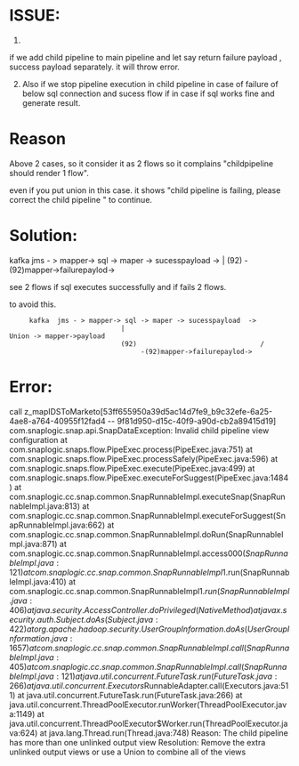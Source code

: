ISSUE:
======

1)
if we add child pipeline to main pipeline and let say return failure payload , success payload separately. it will throw error.

2) Also if we stop pipeline execution in child pipeline in case of failure of below sql connection and sucess flow if in case
if sql works fine and generate result.


Reason
=======

Above 2 cases, so it consider it as 2 flows so it complains "childpipeline should render 1 flow".

even if you put union in this case. it shows "child pipeline is failing, please correct the child pipeline " to continue.



Solution:
========
                                  
   kafka  jms - > mapper-> sql -> maper -> sucesspayload ->
                            |
                            (92)
                                 -(92)mapper->failurepaylod->
                                 
   see 2 flows if sql executes successfully and if fails 2 flows.
   
   to avoid this.

         kafka  jms - > mapper-> sql -> maper -> sucesspayload  -> 
                                |                                     Union -> mapper->payload
                                (92)                               /
                                     -(92)mapper->failurepaylod->              

                   

Error:
=====

call z_mapIDSToMarketo[53ff655950a39d5ac14d7fe9_b9c32efe-6a25-4ae8-a764-40955f12fad4 -- 9f81d950-d15c-40f9-a90d-cb2a89415d19]
com.snaplogic.snap.api.SnapDataException: Invalid child pipeline view configuration
	at com.snaplogic.snaps.flow.PipeExec.process(PipeExec.java:751)
	at com.snaplogic.snaps.flow.PipeExec.processSafely(PipeExec.java:596)
	at com.snaplogic.snaps.flow.PipeExec.execute(PipeExec.java:499)
	at com.snaplogic.snaps.flow.PipeExec.executeForSuggest(PipeExec.java:1484)
	at com.snaplogic.cc.snap.common.SnapRunnableImpl.executeSnap(SnapRunnableImpl.java:813)
	at com.snaplogic.cc.snap.common.SnapRunnableImpl.executeForSuggest(SnapRunnableImpl.java:662)
	at com.snaplogic.cc.snap.common.SnapRunnableImpl.doRun(SnapRunnableImpl.java:871)
	at com.snaplogic.cc.snap.common.SnapRunnableImpl.access$000(SnapRunnableImpl.java:121)
	at com.snaplogic.cc.snap.common.SnapRunnableImpl$1.run(SnapRunnableImpl.java:410)
	at com.snaplogic.cc.snap.common.SnapRunnableImpl$1.run(SnapRunnableImpl.java:406)
	at java.security.AccessController.doPrivileged(Native Method)
	at javax.security.auth.Subject.doAs(Subject.java:422)
	at org.apache.hadoop.security.UserGroupInformation.doAs(UserGroupInformation.java:1657)
	at com.snaplogic.cc.snap.common.SnapRunnableImpl.call(SnapRunnableImpl.java:405)
	at com.snaplogic.cc.snap.common.SnapRunnableImpl.call(SnapRunnableImpl.java:121)
	at java.util.concurrent.FutureTask.run(FutureTask.java:266)
	at java.util.concurrent.Executors$RunnableAdapter.call(Executors.java:511)
	at java.util.concurrent.FutureTask.run(FutureTask.java:266)
	at java.util.concurrent.ThreadPoolExecutor.runWorker(ThreadPoolExecutor.java:1149)
	at java.util.concurrent.ThreadPoolExecutor$Worker.run(ThreadPoolExecutor.java:624)
	at java.lang.Thread.run(Thread.java:748)
Reason: The child pipeline has more than one unlinked output view
Resolution: Remove the extra unlinked output views or use a Union to combine all of the views
